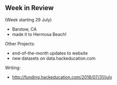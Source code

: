 ## Week in Review

(Week starting 29 July)

* Barstow, CA
* made it to Hermosa Beach!

Other Projects:
* end-of-the-month updates to website
* new datasets on data.hackeducation.com 

Writing:
* http://funding.hackeducation.com/2018/07/31/july
